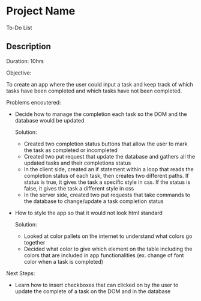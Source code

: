 # Project Name

To-Do List 

## Description

Duration: 10hrs

Objective: 

To create an app where the user could input a task and keep track of which tasks have been completed and which tasks have not been completed. 

Problems encoutered:

- Decide how to manage the completion each task so the DOM and the database would be updated

    Solution: 
   
    - Created two completion status buttons that allow the user to mark the task as completed or incompleted
    - Created two put request that update the database and gathers all the updated tasks and their completions status
    - In the client side, created an if statement within a loop that reads the completion status of each task, then creates two different paths. If status is true, it gives the task a specific style in css. If the status is false, it gives the task a different style in css
    - In the server side, created two put requests that take commands to the database to change/update a task completion status

- How to style the app so that it would not look html standard

    Solution:

    - Looked at color pallets on the internet to understand what colors go together
    - Decided what color to give which element on the table including the colors that are included in app functionalities (ex. change of font color when a task is completed)

Next Steps: 

- Learn how to insert checkboxes that can clicked on by the user to update the complete of a task on the DOM and in the database

